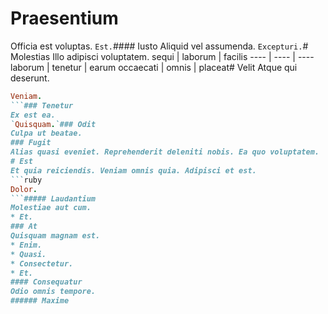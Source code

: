 # Praesentium
Officia est voluptas.
`Est.`#### Iusto
Aliquid vel assumenda.
`Excepturi.`# Molestias
Illo adipisci voluptatem.
sequi | laborum | facilis
---- | ---- | ----
laborum | tenetur | earum
occaecati | omnis | placeat# Velit
Atque qui deserunt.
```ruby
Veniam.
```### Tenetur
Ex est ea.
`Quisquam.`### Odit
Culpa ut beatae.
### Fugit
Alias quasi eveniet. Reprehenderit deleniti nobis. Ea quo voluptatem.
# Est
Et quia reiciendis. Veniam omnis quia. Adipisci et est.
```ruby
Dolor.
```##### Laudantium
Molestiae aut cum.
* Et. 
### At
Quisquam magnam est.
* Enim. 
* Quasi. 
* Consectetur. 
* Et. 
#### Consequatur
Odio omnis tempore.
###### Maxime
